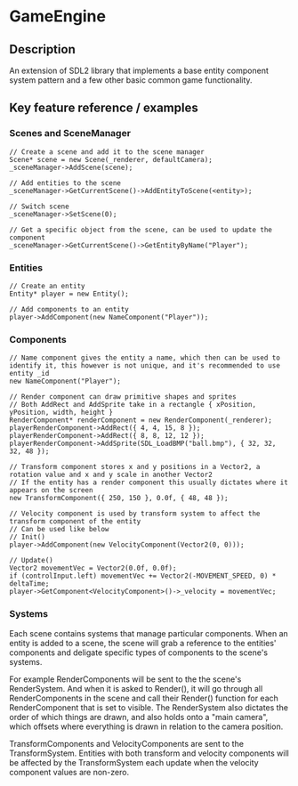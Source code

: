 # GameEngine
## Description
An extension of SDL2 library that implements a base entity component system pattern and a few other basic common game functionality.

## Key feature reference / examples
### Scenes and SceneManager
```
// Create a scene and add it to the scene manager
Scene* scene = new Scene(_renderer, defaultCamera);
_sceneManager->AddScene(scene);

// Add entities to the scene
_sceneManager->GetCurrentScene()->AddEntityToScene(<entity>);

// Switch scene
_sceneManager->SetScene(0);

// Get a specific object from the scene, can be used to update the component
_sceneManager->GetCurrentScene()->GetEntityByName("Player");
```

### Entities
```
// Create an entity
Entity* player = new Entity();

// Add components to an entity
player->AddComponent(new NameComponent("Player"));
```
### Components
```
// Name component gives the entity a name, which then can be used to identify it, this however is not unique, and it's recommended to use entity _id
new NameComponent("Player");

// Render component can draw primitive shapes and sprites
// Both AddRect and AddSprite take in a rectangle { xPosition, yPosition, width, height }
RenderComponent* renderComponent = new RenderComponent(_renderer);
playerRenderComponent->AddRect({ 4, 4, 15, 8 });
playerRenderComponent->AddRect({ 8, 8, 12, 12 });
playerRenderComponent->AddSprite(SDL_LoadBMP("ball.bmp"), { 32, 32, 32, 48 });

// Transform component stores x and y positions in a Vector2, a rotation value and x and y scale in another Vector2
// If the entity has a render component this usually dictates where it appears on the screen
new TransformComponent({ 250, 150 }, 0.0f, { 48, 48 });

// Velocity component is used by transform system to affect the transform component of the entity
// Can be used like below
// Init()
player->AddComponent(new VelocityComponent(Vector2(0, 0)));

// Update()
Vector2 movementVec = Vector2(0.0f, 0.0f);
if (controlInput.left) movementVec += Vector2(-MOVEMENT_SPEED, 0) * deltaTime;
player->GetComponent<VelocityComponent>()->_velocity = movementVec;
```

### Systems
Each scene contains systems that manage particular components. When an entity is added to a scene, the scene will grab a reference to the entities' components and deligate specific types of components to the scene's systems.

For example RenderComponents will be sent to the the scene's RenderSystem. And when it is asked to Render(), it will go through all RenderComponents in the scene and call their Render() function for each RenderComponent that is set to visible.
The RenderSystem also dictates the order of which things are drawn, and also holds onto a "main camera", which offsets where everything is drawn in relation to the camera position.

TransformComponents and VelocityComponents are sent to the TransformSystem. Entities with both transform and velocity components will be affected by the TransformSystem each update when the velocity component values are non-zero.

